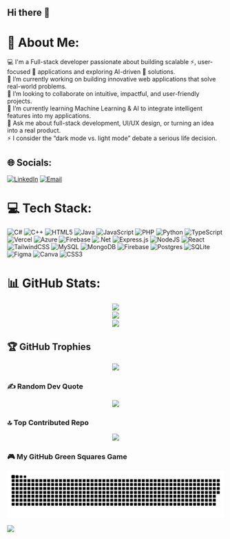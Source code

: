 ## Hi there 👋
# 💫 About Me:
💻 I'm a Full-stack developer passionate about building scalable ⚡, user-focused 👥 applications and exploring AI-driven 🤖 solutions. <br>
🔭 I’m currently working on building innovative web applications that solve real-world problems. <br>
🤝 I’m looking to collaborate on intuitive, impactful, and user-friendly projects. <br>
🌱 I’m currently learning Machine Learning & AI to integrate intelligent features into my applications. <br>
💬 Ask me about full-stack development, UI/UX design, or turning an idea into a real product. <br>
⚡ I consider the “dark mode vs. light mode” debate a serious life decision.<br>

## 🌐 Socials:
[![LinkedIn](https://img.shields.io/badge/LinkedIn-%230077B5.svg?logo=linkedin&logoColor=white)](https://linkedin.com/in/lealem-mekuria) 
[![Email](https://img.shields.io/badge/Email-D14836?logo=gmail&logoColor=white)](mailto:lealemm01@gmail.com) 

# 💻 Tech Stack:
![C#](https://img.shields.io/badge/c%23-%23239120.svg?style=plastic&logo=csharp&logoColor=white) ![C++](https://img.shields.io/badge/c++-%2300599C.svg?style=plastic&logo=c%2B%2B&logoColor=white) ![HTML5](https://img.shields.io/badge/html5-%23E34F26.svg?style=plastic&logo=html5&logoColor=white) ![Java](https://img.shields.io/badge/java-%23ED8B00.svg?style=plastic&logo=openjdk&logoColor=white) ![JavaScript](https://img.shields.io/badge/javascript-%23323330.svg?style=plastic&logo=javascript&logoColor=%23F7DF1E) ![PHP](https://img.shields.io/badge/php-%23777BB4.svg?style=plastic&logo=php&logoColor=white) ![Python](https://img.shields.io/badge/python-3670A0?style=plastic&logo=python&logoColor=ffdd54) ![TypeScript](https://img.shields.io/badge/typescript-%23007ACC.svg?style=plastic&logo=typescript&logoColor=white) ![Vercel](https://img.shields.io/badge/vercel-%23000000.svg?style=plastic&logo=vercel&logoColor=white) ![Azure](https://img.shields.io/badge/azure-%230072C6.svg?style=plastic&logo=microsoftazure&logoColor=white) ![Firebase](https://img.shields.io/badge/firebase-%23039BE5.svg?style=plastic&logo=firebase) ![.Net](https://img.shields.io/badge/.NET-5C2D91?style=plastic&logo=.net&logoColor=white) ![Express.js](https://img.shields.io/badge/express.js-%23404d59.svg?style=plastic&logo=express&logoColor=%2361DAFB) ![NodeJS](https://img.shields.io/badge/node.js-6DA55F?style=plastic&logo=node.js&logoColor=white) ![React](https://img.shields.io/badge/react-%2320232a.svg?style=plastic&logo=react&logoColor=%2361DAFB) ![TailwindCSS](https://img.shields.io/badge/tailwindcss-%2338B2AC.svg?style=plastic&logo=tailwind-css&logoColor=white) ![MySQL](https://img.shields.io/badge/mysql-4479A1.svg?style=plastic&logo=mysql&logoColor=white) ![MongoDB](https://img.shields.io/badge/MongoDB-%234ea94b.svg?style=plastic&logo=mongodb&logoColor=white) ![Firebase](https://img.shields.io/badge/firebase-a08021?style=plastic&logo=firebase&logoColor=ffcd34) ![Postgres](https://img.shields.io/badge/postgres-%23316192.svg?style=plastic&logo=postgresql&logoColor=white) ![SQLite](https://img.shields.io/badge/sqlite-%2307405e.svg?style=plastic&logo=sqlite&logoColor=white) ![Figma](https://img.shields.io/badge/figma-%23F24E1E.svg?style=plastic&logo=figma&logoColor=white) ![Canva](https://img.shields.io/badge/Canva-%2300C4CC.svg?style=plastic&logo=Canva&logoColor=white) ![CSS3](https://img.shields.io/badge/css3-%231572B6.svg?style=plastic&logo=css3&logoColor=white) 

# 📊 GitHub Stats:
<div align="center">

![](https://github-readme-stats.vercel.app/api?username=lealem07&bg_color=000000&title_color=ffffff&text_color=ffffff&icon_color=00ff99&hide_border=true&include_all_commits=true&count_private=true)  
![](https://nirzak-streak-stats.vercel.app/?user=lealem07&theme=dark&background=000000&hide_border=true)  
![](https://github-readme-stats.vercel.app/api/top-langs/?username=lealem07&bg_color=000000&title_color=ffffff&text_color=ffffff&hide_border=true&include_all_commits=true&count_private=true&layout=compact)  

</div>

## 🏆 GitHub Trophies
<div align="center">

![](https://github-profile-trophy.vercel.app/?username=lealem07&theme=tokyonight&no-frame=true&no-bg=true&margin-w=4)

</div>

### ✍️ Random Dev Quote
<div align="center">

![](https://quotes-github-readme.vercel.app/api?type=horizontal&theme=dark)

</div>

### 🔝 Top Contributed Repo
<div align="center">

![](https://github-contributor-stats.vercel.app/api?username=lealem07&limit=5&theme=dark&combine_all_yearly_contributions=true)

</div>

### 🎮 My GitHub Green Squares Game
<div align="center">

![GitHub Snake Light](https://github.com/lealem07/lealem07/blob/main/dist/github-contribution-grid-snake.svg)

</div>

[![](https://visitcount.itsvg.in/api?id=lealem07&icon=0&color=3)](https://visitcount.itsvg.in)

